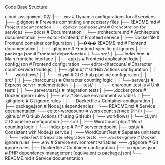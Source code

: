 Code Base Structure

cloud-assignment-02/
├── .env                      # Dynamic configurations for all services
├── .gitignore                # Prevents committing unnecessary files
├── README.md                 # Project documentation
├── docker-compose.yml        # Orchestration for services
├── docs/                     # Documentation
│   └── architecture.md       # Architecture documentation
├── editor-frontend/          # Frontend service
│   ├── Dockerfile           # Frontend container configuration
│   ├─��� README.md            # Frontend documentation
│   ├── .gitignore          # Frontend-specific git ignores
│   ├── package.json        # Frontend dependencies
│   └── src/
│       ├── index.html      # Main frontend interface
│       ├── app.js          # Frontend application logic
│       └── config.json     # Frontend configuration
├── editor-charcount/        # Character count service (Node.js)
│   ├── .github/            # GitHub Actions configuration
│   │   └── workflows/
│   │       └── ci.yml      # CI Github pipeline configuration
│   ├── src/
│   │   ├── charcount.js    # Character counting logic
│   │   └── server.js       # Express server implementation
│   ├── test/
│   │   ├── charcount.test.js  # Unit tests
│   │   └── server.test.js     # Integration tests
│   ├── .dockerignore       # Docker ignore rules
│   ├── .env               # Service environment variables
│   ├── .gitignore        # Git ignore rules
│   ├── Dockerfile        # Container configuration
│   ├── package.json      # Node.js dependencies
│   └── README.md         # Service documentation
└── editor-wordcount/      # Word count service (PHP)
    ├── .github/           # GitHub Actions (if using GitHub)
    │   └── workflows/
    │       └── ci.yml    # CI pipeline configuration
    ├── src/
    │   ├── WordCount.php # Word counting logic
    │   └── index.php     # PHP server endpoint
    ├── tests/            # Consistent with Node.js service
    │   ├── WordCountTest        # Separate unit tests
    │   └── indexTest # Separate integration tests
    ├── .dockerignore    # Docker ignore rules
    ├── .env            # Service environment variables
    ├── .gitignore     # Git ignore rules
    ├── Dockerfile     # Container configuration
    ├── composer.json  # PHP dependency management (equivalent to package.json)
    └── README.md     # Service documentation
        